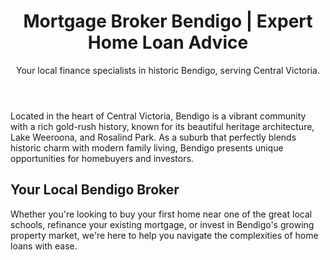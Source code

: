 ﻿---
title: "Mortgage Broker Bendigo | Expert Home Loan Advice"
meta_description: "Looking for a trusted mortgage broker in Bendigo? Get expert advice on home loans, refinancing, and investment properties. Free consultation."
city_name: "Bendigo"
state: "VIC"
subtitle: "Your local finance specialists in historic Bendigo, serving Central Victoria."
geo_lat: "-36.7570"
geo_long: "144.2794"
last_updated: "2024-01-15"
is_hub: true
order: 1

# === NEW OPTIONAL SCHEMA FIELDS ===
has_physical_location: false
show_founder: true
# === END NEW FIELDS ===

area_served:
  - name: "Bendigo"
    postcode: "3550"
  - name: "Eaglehawk"
    postcode: "3556"
  - name: "Golden Square"
    postcode: "3555"

key_benefits:
  - icon: "fas fa-handshake"
    title: "Local Market Expertise"
    description: "Deep understanding of Bendigo's property market and lending landscape."
  - icon: "fas fa-percent"
    title: "Competitive Rates"
    description: "Access to exclusive rates from 40+ lenders across Australia."
  - icon: "fas fa-clock"
    title: "Fast Approvals"
    description: "Streamlined process with most applications approved within 48 hours."

property_insights:
  - label: "Median House Price"
    value: "$625,000"
    source: "Domain, Dec 2024"
  - label: "Annual Growth"
    value: "+5.2%"
    source: "CoreLogic"

faqs:
  - question: "Do I need to visit your office in Bendigo?"
    answer: "No, we operate remotely for your convenience. All consultations can be done via phone, video call, or email."
  - question: "What areas do you service around Bendigo?"
    answer: "We serve Bendigo and all surrounding areas including Eaglehawk, Golden Square, Kangaroo Flat, and Strathfieldsaye."
---

Located in the heart of Central Victoria, Bendigo is a vibrant community with a rich gold-rush history, known for its beautiful heritage architecture, Lake Weeroona, and Rosalind Park. As a suburb that perfectly blends historic charm with modern family living, Bendigo presents unique opportunities for homebuyers and investors.

## Your Local Bendigo Broker

Whether you're looking to buy your first home near one of the great local schools, refinance your existing mortgage, or invest in Bendigo's growing property market, we're here to help you navigate the complexities of home loans with ease.
